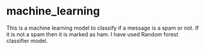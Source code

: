 # machine_learning
This is a machine learning model to classify if a message is a spam or not. If it is not a spam then it is marked as ham. I have used Random forest classifier model.
